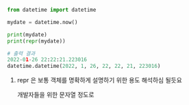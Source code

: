 

```python
from datetime import datetime

mydate = datetime.now()

print(mydate)
print(repr(mydate))

# 출력 결과
2022-01-26 22:22:21.223016
datetime.datetime(2022, 1, 26, 22, 22, 21, 223016)
```

1. repr 은 보통 객체를 명확하게 설명하기 위한 용도 해석하심 될듯요

   개발자들을 위한 문자열 정도로